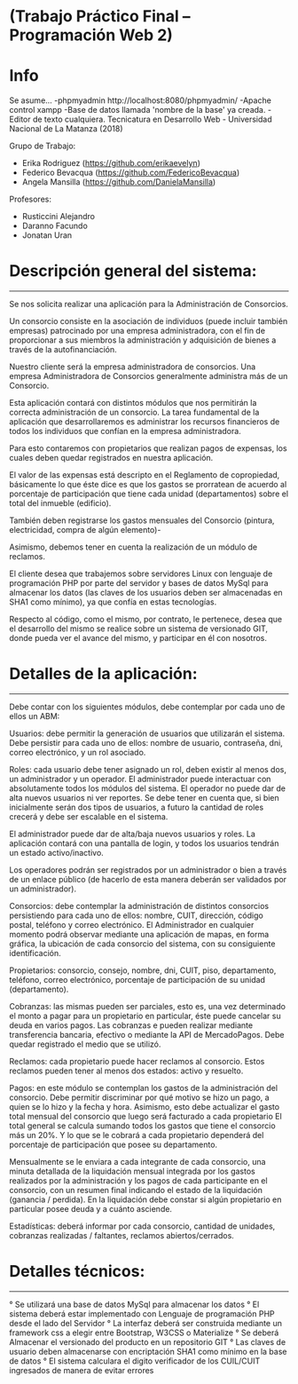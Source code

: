 # (Trabajo Práctico Final – Programación Web 2)


# Info

Se asume...
-phpmyadmin  http://localhost:8080/phpmyadmin/
-Apache control xampp 
-Base de datos llamada 'nombre de la base' ya creada.
-Editor de texto cualquiera.
Tecnicatura en Desarrollo Web - Universidad Nacional de La Matanza (2018)

Grupo de Trabajo:
  + Erika Rodriguez (https://github.com/erikaevelyn)
  + Federico Bevacqua (https://github.com/FedericoBevacqua)
  + Angela Mansilla (https://github.com/DanielaMansilla)

Profesores:
+ Rusticcini Alejandro
+ Daranno Facundo
+ Jonatan Uran

# Descripción general del sistema:
-----------------------------------------------

Se nos solicita realizar una aplicación para la Administración de Consorcios.

Un consorcio consiste en la asociación de individuos (puede incluir también empresas) patrocinado por
una empresa administradora, con el fin de proporcionar a sus miembros la administración y adquisición
de bienes a través de la autofinanciación.

Nuestro cliente será la empresa administradora de consorcios. Una empresa Administradora de
Consorcios generalmente administra más de un Consorcio.

Esta aplicación contará con distintos módulos que nos permitirán la correcta administración de un
consorcio. La tarea fundamental de la aplicación que desarrollaremos es administrar los recursos
financieros de todos los individuos que confían en la empresa administradora.

Para esto contaremos con propietarios que realizan pagos de expensas, los cuales deben quedar
registrados en nuestra aplicación.

El valor de las expensas está descripto en el Reglamento de copropiedad, básicamente lo que éste dice
es que los gastos se prorratean de acuerdo al porcentaje de participación que tiene cada unidad
(departamentos) sobre el total del inmueble (edificio).

También deben registrarse los gastos mensuales del Consorcio (pintura, electricidad, compra de algún
elemento)-

Asimismo, debemos tener en cuenta la realización de un módulo de reclamos.

El cliente desea que trabajemos sobre servidores Linux con lenguaje de programación PHP por parte del
servidor y bases de datos MySql para almacenar los datos (las claves de los usuarios deben ser
almacenadas en SHA1 como mínimo), ya que confía en estas tecnologías.

Respecto al código, como el mismo, por contrato, le pertenece, desea que el desarrollo del mismo se
realice sobre un sistema de versionado GIT, donde pueda ver el avance del mismo, y participar en él con
nosotros.

# Detalles de la aplicación:
------------------------------
Debe contar con los siguientes módulos, debe contemplar por cada uno de ellos un ABM:

Usuarios: debe permitir la generación de usuarios que utilizarán el sistema. Debe persistir para cada uno
de ellos: nombre de usuario, contraseña, dni, correo electrónico, y un rol asociado.

Roles: cada usuario debe tener asignado un rol, deben existir al menos dos, un administrador y un
operador. El administrador puede interactuar con absolutamente todos los módulos del sistema. El
operador no puede dar de alta nuevos usuarios ni ver reportes.
Se debe tener en cuenta que, si bien inicialmente serán dos tipos de usuarios, a futuro la cantidad de
roles crecerá y debe ser escalable en el sistema.

El administrador puede dar de alta/baja nuevos usuarios y roles.
La aplicación contará con una pantalla de login, y todos los usuarios tendrán un estado activo/inactivo.

Los operadores podrán ser registrados por un administrador o bien a través de un enlace público (de
hacerlo de esta manera deberán ser validados por un administrador).

Consorcios: debe contemplar la administración de distintos consorcios persistiendo para cada uno de
ellos: nombre, CUIT, dirección, código postal, teléfono y correo electrónico. El Administrador en cualquier
momento podrá observar mediante una aplicación de mapas, en forma gráfica, la ubicación de cada
consorcio del sistema, con su consiguiente identificación.

Propietarios: consorcio, consejo, nombre, dni, CUIT, piso, departamento, teléfono, correo electrónico,
porcentaje de participación de su unidad (departamento).

Cobranzas: las mismas pueden ser parciales, esto es, una vez determinado el monto a pagar para un
propietario en particular, éste puede cancelar su deuda en varios pagos. Las cobranzas e pueden
realizar mediante transferencia bancaria, efectivo o mediante la API de MercadoPagos. Debe quedar
registrado el medio que se utilizó.

Reclamos: cada propietario puede hacer reclamos al consorcio. Estos reclamos pueden tener al menos
dos estados: activo y resuelto.

Pagos: en este módulo se contemplan los gastos de la administración del consorcio. Debe permitir
discriminar por qué motivo se hizo un pago, a quien se lo hizo y la fecha y hora.
Asimismo, esto debe actualizar el gasto total mensual del consorcio que luego será facturado a cada
propietario
El total general se calcula sumando todos los gastos que tiene el consorcio más un 20%. Y lo que se le
cobrará a cada propietario dependerá del porcentaje de participación que posee su departamento.

Mensualmente se le enviara a cada integrante de cada consorcio, una minuta detallada de la liquidación
mensual integrada por los gastos realizados por la administración y los pagos de cada participante en el
consorcio, con un resumen final indicando el estado de la liquidación (ganancia / perdida). En la
liquidación debe constar si algún propietario en particular posee deuda y a cuánto asciende.

Estadísticas: deberá informar por cada consorcio, cantidad de unidades, cobranzas realizadas / faltantes,
reclamos abiertos/cerrados.

# Detalles técnicos:
--------------------
° Se utilizará una base de datos MySql para almacenar los datos
° El sistema deberá estar implementado con Lenguaje de programación PHP desde el lado del
Servidor
° La interfaz deberá ser construida mediante un framework css a elegir entre Bootstrap, W3CSS o
Materialize
°  Se deberá Almacenar el versionado del producto en un repositorio GIT
°  Las claves de usuario deben almacenarse con encriptación SHA1 como mínimo en la base de
datos
° El sistema calculara el digito verificador de los CUIL/CUIT ingresados de manera de evitar errores
